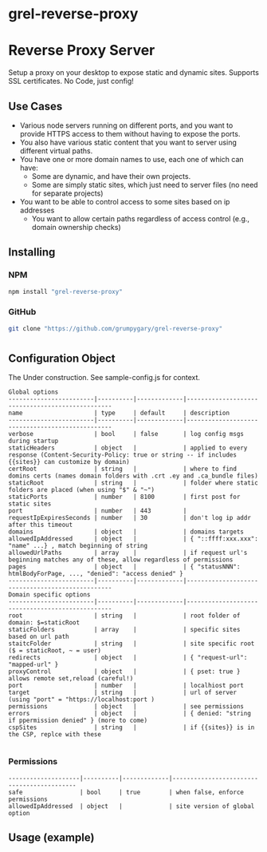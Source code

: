 # grel-reverse-proxy

# Reverse Proxy Server

Setup a proxy on your desktop to expose static and dynamic sites.
Supports SSL certificates.  No Code, just config!

## Use Cases

- Various node servers running on different ports, and you want to provide HTTPS access to them without having to expose the ports.
- You also have various static content that you want to server using different virtual paths.
- You have one or more domain names to use, each one of which can have:
    - Some are dynamic, and have their own projects.
    - Some are simply static sites, which just need to server files (no need for separate projects)
- You want to be able to control access to some sites based on ip addresses
    - You want to allow certain paths regardless of access control (e.g., domain ownership checks)

## Installing

### NPM

```sh
npm install "grel-reverse-proxy"
```

### GitHub

```sh
git clone "https://github.com/grumpygary/grel-reverse-proxy"
```

# 

## Configuration Object

The 
Under construction.  See sample-config.js for context.

```
Global options
------------------------|----------|-------------|-------------------------------------------------
name                    | type     | default     | description
------------------------|----------|-------------|-------------------------------------------------
verbose                 | bool     | false       | log config msgs during startup
staticHeaders           | object   |             | applied to every response (Content-Security-Policy: true or string -- if includes {{sites}} can customize by domain)
certRoot                | string   |             | where to find domins certs (names domain folders with .crt .ey and .ca_bundle files)
staticRoot              | string   |             | folder where static folders are placed (when using "$" & "~")
staticPorts             | number   | 8100        | first post for static sites
port                    | number   | 443         | 
requestIpExpiresSeconds | number   | 30          | don't log ip addr after this timeout
domains                 | object   |             | domains targets
allowedIpAddressed      | object   |             | { "::ffff:xxx.xxx": "name" ...} , match beginning of string
allowedUrlPaths         | array    |             | if request url's beginning matches any of these, allow regardless of permissions
pages                   | object   |             | { "statusNNN": htmlBodyForPage, ..., "denied": "access denied" }
------------------------|----------|-------------|-------------------------------------------------
Domain specific options
------------------------|----------|-------------|-------------------------------------------------
root                    | string   |             | root folder of domain: $=staticRoot
staticFolders           | array    |             | specific sites based on url path
staitcFolder            | string   |             | site specific root ($ = staticRoot, ~ = user)
redirects               | object   |             | { "request-url": "mapped-url" }
proxyControl            | object   |             | { pset: true } allows remote set,reload (careful!)
port                    | number   |             | localhiost port
target                  | string   |             | url of server (using "port" = "https://localhost:port )
permissions             | object   |             | see permissions
errors                  | object   |             | { denied: "string if ppermission denied" } (more to come)
cspSites                | string   |             | if {{sites}} is in the CSP, replce with these


```

### Permissions

```
--------------------|----------|-------------|-------------------------------------------
safe                | bool     | true        | when false, enforce permissions
allowedIpAddressed  | object   |             | site version of global option
```

## Usage (example)

```
```
